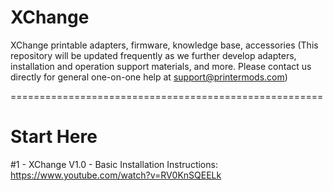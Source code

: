 # XChange
XChange printable adapters, firmware, knowledge base, accessories
(This repository will be updated frequently as we further develop adapters, installation and operation support materials, and more. Please contact us directly for general one-on-one help at support@printermods.com)

======================================================

# Start Here
#1 - XChange V1.0 - Basic Installation Instructions:
https://www.youtube.com/watch?v=RV0KnSQEELk

